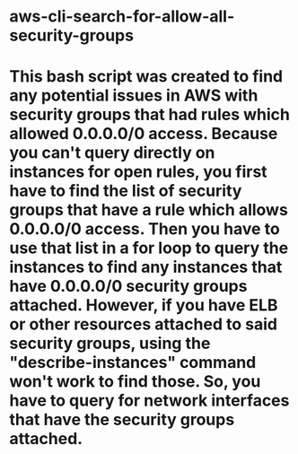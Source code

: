 # aws-cli-search-for-allow-all-security-groups
# This bash script was created to find any potential issues in AWS with security groups that had rules which allowed 0.0.0.0/0 access. Because you can't query directly on instances for open rules, you first have to find the list of security groups that have a rule which allows 0.0.0.0/0 access. Then you have to use that list in a for loop to query the instances to find any instances that have 0.0.0.0/0 security groups attached. However, if you have ELB or other resources attached to said security groups, using the "describe-instances" command won't work to find those. So, you have to query for network interfaces that have the security groups attached.
